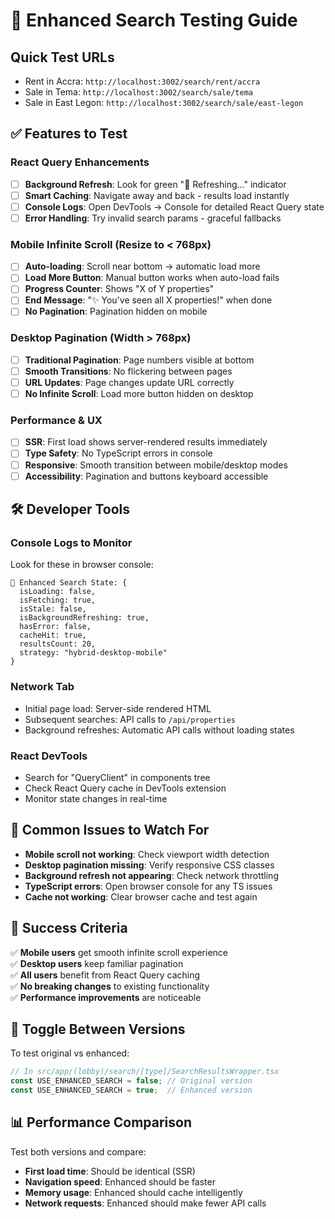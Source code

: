 # 🧪 Enhanced Search Testing Guide

## Quick Test URLs
- Rent in Accra: `http://localhost:3002/search/rent/accra`
- Sale in Tema: `http://localhost:3002/search/sale/tema` 
- Sale in East Legon: `http://localhost:3002/search/sale/east-legon`

## ✅ Features to Test

### **React Query Enhancements**
- [ ] **Background Refresh**: Look for green "🔄 Refreshing..." indicator
- [ ] **Smart Caching**: Navigate away and back - results load instantly
- [ ] **Console Logs**: Open DevTools → Console for detailed React Query state
- [ ] **Error Handling**: Try invalid search params - graceful fallbacks

### **Mobile Infinite Scroll** (Resize to < 768px)
- [ ] **Auto-loading**: Scroll near bottom → automatic load more
- [ ] **Load More Button**: Manual button works when auto-load fails
- [ ] **Progress Counter**: Shows "X of Y properties" 
- [ ] **End Message**: "✨ You've seen all X properties!" when done
- [ ] **No Pagination**: Pagination hidden on mobile

### **Desktop Pagination** (Width > 768px)  
- [ ] **Traditional Pagination**: Page numbers visible at bottom
- [ ] **Smooth Transitions**: No flickering between pages
- [ ] **URL Updates**: Page changes update URL correctly
- [ ] **No Infinite Scroll**: Load more button hidden on desktop

### **Performance & UX**
- [ ] **SSR**: First load shows server-rendered results immediately
- [ ] **Type Safety**: No TypeScript errors in console
- [ ] **Responsive**: Smooth transition between mobile/desktop modes
- [ ] **Accessibility**: Pagination and buttons keyboard accessible

## 🛠️ Developer Tools

### Console Logs to Monitor
Look for these in browser console:
```
🚀 Enhanced Search State: {
  isLoading: false,
  isFetching: true, 
  isStale: false,
  isBackgroundRefreshing: true,
  hasError: false,
  cacheHit: true,
  resultsCount: 20,
  strategy: "hybrid-desktop-mobile"
}
```

### Network Tab
- Initial page load: Server-side rendered HTML
- Subsequent searches: API calls to `/api/properties`
- Background refreshes: Automatic API calls without loading states

### React DevTools  
- Search for "QueryClient" in components tree
- Check React Query cache in DevTools extension
- Monitor state changes in real-time

## 🐛 Common Issues to Watch For

- **Mobile scroll not working**: Check viewport width detection
- **Desktop pagination missing**: Verify responsive CSS classes
- **Background refresh not appearing**: Check network throttling
- **TypeScript errors**: Open browser console for any TS issues
- **Cache not working**: Clear browser cache and test again

## 🎯 Success Criteria

✅ **Mobile users** get smooth infinite scroll experience  
✅ **Desktop users** keep familiar pagination  
✅ **All users** benefit from React Query caching  
✅ **No breaking changes** to existing functionality  
✅ **Performance improvements** are noticeable  

## 🔄 Toggle Between Versions

To test original vs enhanced:

```typescript
// In src/app/(lobby)/search/[type]/SearchResultsWrapper.tsx
const USE_ENHANCED_SEARCH = false; // Original version
const USE_ENHANCED_SEARCH = true;  // Enhanced version
```

## 📊 Performance Comparison

Test both versions and compare:
- **First load time**: Should be identical (SSR)
- **Navigation speed**: Enhanced should be faster
- **Memory usage**: Enhanced should cache intelligently
- **Network requests**: Enhanced should make fewer API calls